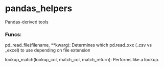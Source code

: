 # pandas_helpers

Pandas-derived tools



### Funcs:

pd_read_file(filename, **kwarg): Determines which pd.read_xxx (_csv vs _excel) to use depending on file extension

lookup_match(lookup_col, match_col, match_return): Performs like a lookup. 
